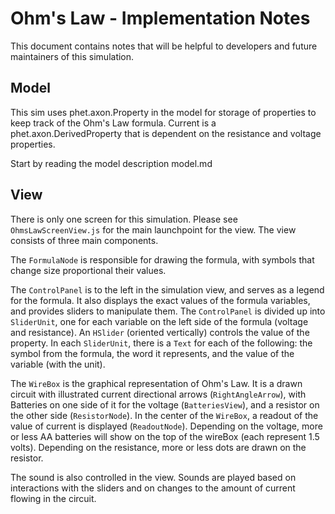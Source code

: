 # Ohm's Law - Implementation Notes

This document contains notes that will be helpful to developers and future maintainers of this simulation.

## Model

This sim uses phet.axon.Property in the model for storage of properties to keep track of the Ohm's Law formula. Current
is
a phet.axon.DerivedProperty that is dependent on the resistance and voltage properties.

Start by reading the model description model.md

## View

There is only one screen for this simulation. Please see `OhmsLawScreenView.js` for the main launchpoint for the view.
The view consists of three main components.

The `FormulaNode` is responsible for drawing the formula, with symbols that change size proportional their values.

The `ControlPanel` is to the left in the simulation view, and serves as a legend for the formula. It also displays
the exact values of the formula variables, and provides sliders to manipulate them. The `ControlPanel` is divided up
into
`SliderUnit`, one for each variable on the left side of the formula (voltage and resistance). An `HSlider` (oriented
vertically) controls the value of the property. In each `SliderUnit`, there is a `Text` for each of the following: the
symbol from the formula, the word it represents, and the value of the variable (with the unit).

The `WireBox` is the graphical representation of Ohm's Law. It is a drawn circuit with illustrated current directional
arrows (`RightAngleArrow`), with Batteries on one side of it for the voltage (`BatteriesView`), and a resistor on the
other
side (`ResistorNode`). In the center of the `WireBox`, a readout of the value of current is displayed (`ReadoutNode`).
Depending on the voltage, more or less AA batteries will show on the top of the wireBox (each represent 1.5 volts).
Depending on the resistance, more or less dots are drawn on the resistor.

The sound is also controlled in the view. Sounds are played based on interactions with the sliders and on changes to the
amount of current flowing in the circuit.